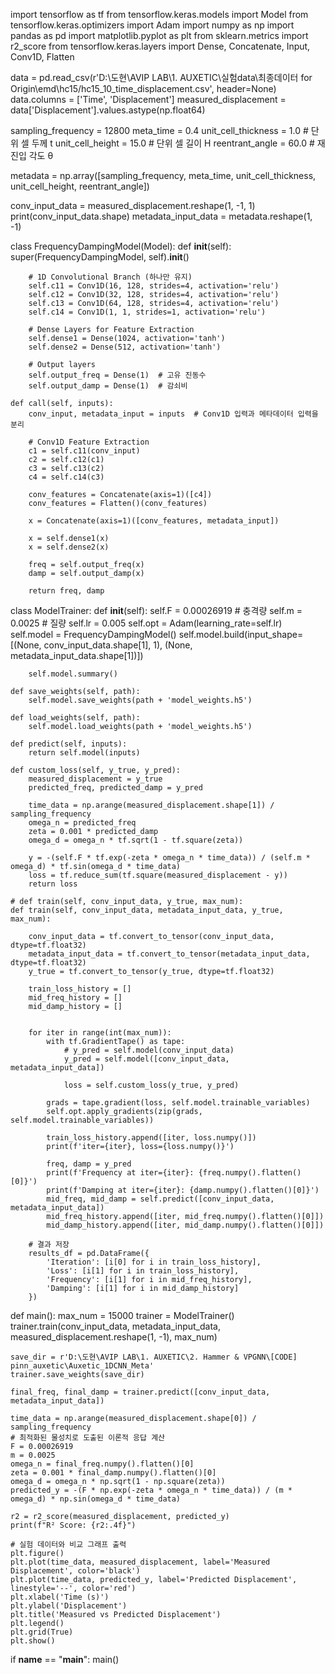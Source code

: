 import tensorflow as tf
from tensorflow.keras.models import Model
from tensorflow.keras.optimizers import Adam
import numpy as np
import pandas as pd
import matplotlib.pyplot as plt
from sklearn.metrics import r2_score
from tensorflow.keras.layers import Dense, Concatenate, Input, Conv1D, Flatten

data = pd.read_csv(r'D:\도현\AVIP LAB\1. AUXETIC\실험data\최종데이터 for Origin\emd\hc15/hc15_10_time_displacement.csv', header=None)
data.columns = ['Time', 'Displacement']
measured_displacement = data['Displacement'].values.astype(np.float64)

sampling_frequency = 12800
meta_time = 0.4
unit_cell_thickness = 1.0  # 단위 셀 두께 t
unit_cell_height = 15.0  # 단위 셀 길이 H
reentrant_angle = 60.0  # 재진입 각도 θ

metadata = np.array([sampling_frequency, meta_time, unit_cell_thickness, unit_cell_height, reentrant_angle])


conv_input_data = measured_displacement.reshape(1, -1, 1)
print(conv_input_data.shape)
metadata_input_data = metadata.reshape(1, -1)

class FrequencyDampingModel(Model):
    def __init__(self):
        super(FrequencyDampingModel, self).__init__()

        # 1D Convolutional Branch (하나만 유지)
        self.c11 = Conv1D(16, 128, strides=4, activation='relu')
        self.c12 = Conv1D(32, 128, strides=4, activation='relu')
        self.c13 = Conv1D(64, 128, strides=4, activation='relu')
        self.c14 = Conv1D(1, 1, strides=1, activation='relu')

        # Dense Layers for Feature Extraction
        self.dense1 = Dense(1024, activation='tanh')
        self.dense2 = Dense(512, activation='tanh')

        # Output layers
        self.output_freq = Dense(1)  # 고유 진동수
        self.output_damp = Dense(1)  # 감쇠비

    def call(self, inputs):
        conv_input, metadata_input = inputs  # Conv1D 입력과 메타데이터 입력을 분리

        # Conv1D Feature Extraction
        c1 = self.c11(conv_input)
        c2 = self.c12(c1)
        c3 = self.c13(c2)
        c4 = self.c14(c3)

        conv_features = Concatenate(axis=1)([c4])
        conv_features = Flatten()(conv_features)

        x = Concatenate(axis=1)([conv_features, metadata_input])

        x = self.dense1(x)
        x = self.dense2(x)

        freq = self.output_freq(x)
        damp = self.output_damp(x)

        return freq, damp


class ModelTrainer:
    def __init__(self):
        self.F = 0.00026919  # 충격량
        self.m = 0.0025  # 질량
        self.lr = 0.005
        self.opt = Adam(learning_rate=self.lr)
        self.model = FrequencyDampingModel()
        self.model.build(input_shape=[(None, conv_input_data.shape[1], 1), (None, metadata_input_data.shape[1])])

        self.model.summary()

    def save_weights(self, path):
        self.model.save_weights(path + 'model_weights.h5')

    def load_weights(self, path):
        self.model.load_weights(path + 'model_weights.h5')

    def predict(self, inputs):
        return self.model(inputs)

    def custom_loss(self, y_true, y_pred):
        measured_displacement = y_true
        predicted_freq, predicted_damp = y_pred

        time_data = np.arange(measured_displacement.shape[1]) / sampling_frequency
        omega_n = predicted_freq
        zeta = 0.001 * predicted_damp
        omega_d = omega_n * tf.sqrt(1 - tf.square(zeta))

        y = -(self.F * tf.exp(-zeta * omega_n * time_data)) / (self.m * omega_d) * tf.sin(omega_d * time_data)
        loss = tf.reduce_sum(tf.square(measured_displacement - y))
        return loss

    # def train(self, conv_input_data, y_true, max_num):
    def train(self, conv_input_data, metadata_input_data, y_true, max_num):

        conv_input_data = tf.convert_to_tensor(conv_input_data, dtype=tf.float32)
        metadata_input_data = tf.convert_to_tensor(metadata_input_data, dtype=tf.float32)
        y_true = tf.convert_to_tensor(y_true, dtype=tf.float32)

        train_loss_history = []
        mid_freq_history = []
        mid_damp_history = []


        for iter in range(int(max_num)):
            with tf.GradientTape() as tape:
                # y_pred = self.model(conv_input_data)
                y_pred = self.model([conv_input_data, metadata_input_data])

                loss = self.custom_loss(y_true, y_pred)

            grads = tape.gradient(loss, self.model.trainable_variables)
            self.opt.apply_gradients(zip(grads, self.model.trainable_variables))

            train_loss_history.append([iter, loss.numpy()])
            print(f'iter={iter}, loss={loss.numpy()}')

            freq, damp = y_pred
            print(f'Frequency at iter={iter}: {freq.numpy().flatten()[0]}')
            print(f'Damping at iter={iter}: {damp.numpy().flatten()[0]}')
            mid_freq, mid_damp = self.predict([conv_input_data, metadata_input_data])
            mid_freq_history.append([iter, mid_freq.numpy().flatten()[0]])
            mid_damp_history.append([iter, mid_damp.numpy().flatten()[0]])

        # 결과 저장
        results_df = pd.DataFrame({
            'Iteration': [i[0] for i in train_loss_history],
            'Loss': [i[1] for i in train_loss_history],
            'Frequency': [i[1] for i in mid_freq_history],
            'Damping': [i[1] for i in mid_damp_history]
        })

def main():
    max_num = 15000
    trainer = ModelTrainer()
    trainer.train(conv_input_data, metadata_input_data, measured_displacement.reshape(1, -1), max_num)

    save_dir = r'D:\도현\AVIP LAB\1. AUXETIC\2. Hammer & VPGNN\[CODE] pinn_auxetic\Auxetic_1DCNN_Meta'
    trainer.save_weights(save_dir)

    final_freq, final_damp = trainer.predict([conv_input_data, metadata_input_data])

    time_data = np.arange(measured_displacement.shape[0]) / sampling_frequency
    # 최적화된 물성치로 도출된 이론적 응답 계산
    F = 0.00026919
    m = 0.0025
    omega_n = final_freq.numpy().flatten()[0]
    zeta = 0.001 * final_damp.numpy().flatten()[0]
    omega_d = omega_n * np.sqrt(1 - np.square(zeta))
    predicted_y = -(F * np.exp(-zeta * omega_n * time_data)) / (m * omega_d) * np.sin(omega_d * time_data)

    r2 = r2_score(measured_displacement, predicted_y)
    print(f"R² Score: {r2:.4f}")

    # 실험 데이터와 비교 그래프 출력
    plt.figure()
    plt.plot(time_data, measured_displacement, label='Measured Displacement', color='black')
    plt.plot(time_data, predicted_y, label='Predicted Displacement', linestyle='--', color='red')
    plt.xlabel('Time (s)')
    plt.ylabel('Displacement')
    plt.title('Measured vs Predicted Displacement')
    plt.legend()
    plt.grid(True)
    plt.show()


if __name__ == "__main__":
    main()
